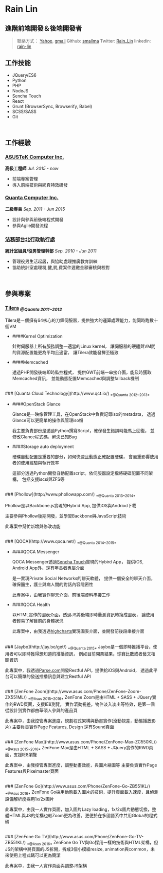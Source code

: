 # Rain Lin
## 進階前端開發＆後端開發者

> 聯絡方式： [Yahoo](mailto:s.rain@yahoo.com.tw), [gmail](mailto:rainlin009@gmail.com)
> Github: [smallma](https://github.com/smallma)
> Twitter: [Rain_Lin](https://twitter.com/rain_lin)
> linkedin: [rain-lin](https://www.linkedin.com/in/rain-lin-8796b263)


## 工作技能

* JQuery/ES6
* Python
* PHP
* NodeJS
* Sencha Touch
* React
* Grunt (BrowserSync, Browserify, Babel)
* SCSS/SASS
* Git

<br>

## 工作經驗

### [ASUSTeK Computer Inc.](http://www.asus.com/)

__高級工程師__ *Jul. 2015 - now*

* 前端專案管理
* 導入前端技術與網頁特效研發


### [Quanta Computer Inc.](http://www.quantatw.com/)

__二級專員__ *Sep. 2011 - Jun 2015*

* 設計與參與前後端程式開發
* 參與Agile開發流程


### [法務部台北行政執行處](http://www.tpk.moj.gov.tw/mp030.html)

__統計室組員/役男管理幹部__ *Sep. 2010 - Jun 2011* 

* 管理役男生活起居，與協助處理推廣教育訓練
* 協助統計室處理稅,健,罰,費案件遲繳金額審核與校對

<br>

## 參與專案

### [Tilera](https://en.wikipedia.org/wiki/TILE64) <sub>*@Quanta 2011~2012*</sub>
Tilera是ㄧ個擁有64核心的刀鋒伺服器，提供強大的運算處理能力，能同時跑數十個VM

- ####Kernel Optimization

    針對伺服器上所有服務調整一適當的Linux kernel，
    讓伺服器的硬體與VM間的資源配置能更為平均且適當，
    讓Tilera效能發揮至極致

- ####Memcached

    透過PHP開發後端即時監控程式，
    提供GWT前端一串接介面，能及時獲取Memcached資訊，
    並能動態配置Memcached與調整fallback機制

<br>
### [Quanta Cloud Technology](http://www.qct.io/) <sub>*@Quanta 2012~2013*</sub>

- ####OpenStack Glance

    Glance是一映像管理工具，在OpenStack中負責記錄iso的metadata，
    透過Glance可以更簡單的操作與管理iso檔

    我主要負責部份是透過Python撰寫Script，確保發生錯誤時能馬上回復，
    並修改Glance程式碼，解決已知Bug

- ####Storage auto deployment

    硬碟自動配置是重要的部分，如何快速且動態正確配置硬碟，
    會嚴重影響使用者的使用經驗與執行效率

    這部分透過Python開發自動配置script，依伺服器設定檔將硬碟配置不同架構，
    包括支援iscsi與ZFS等

<br>
### [Phollow](http://www.phollowapp.com/) <sub>*@Quanta 2013~2014*</sub>

Phollow是以Backbone.js實現的Hybrid App,  提供iOS與Andriod下載

主要參與Phollow後期開發，並學習Backbone與JavaScript技術

此專案中幫忙新增與修改功能

<br>
### [QOCA](http://www.qoca.net/) <sub>*@Quanta 2014~2015*</sub>

- ####QOCA Messenger

    QOCA Messenger透過[Sencha Touch](https://www.sencha.com/products/touch/)實現的Hybird App，
    提供iOS, Android App外，還有年長者專屬介面

    是一實現Private Social Networks的聊天軟體，
    提供一個安全的聊天介面，確保醫生，護士與病人間的對話內容隱密性

    此專案中，由我實作聊天介面，前後端資料串接工作

- ####QOCA Health

    以HTML實作的圖表介面，透過JS將後端即時量測資訊轉換成圖表，
    讓使用者輕易了解目前的身體狀況

    此專案中，由我透過[highcharts](http://www.highcharts.com/)實現圖表介面，並開發前後段串接介面

<br>
### [Jaybo](http://jay.bo/get/) <sub>*@Quanta 2015*</sub>
Jaybo是一個即時推播平台，使用者可以即時獲得想知道的推播資訊，
例如目前開票結果，球賽比數或者藝文相關資訊

此專案中，我透過[Parse.com](http://parse.com/)開發Restful API，提供給iOS與Android，
透過此平台可以簡單的發送推播訊息與建立Restful API

<br>
### [ZenFone Zoom](http://www.asus.com/Phone/ZenFone-Zoom-ZX551ML/) <sub>*@Asus 2015~2016*</sub>
ZenFone Zoom是由HTML + SASS + JQuery實作的RWD頁面，支援IE8瀏覽，
實作滾動視差，物件淡入淡出等特效，是第一個從設計到實作都由華碩人參與的產品頁

此專案中，由我控管專案進度，規劃程式架構與動畫實作(滾動視差，動態播放影片)
主要負責實作Page Features, Design 還有Sound頁面

<br>
### [ZenFone Max](http://www.asus.com/Phone/ZenFone-Max-ZC550KL/) <sub>*@Asus 2015~2016*</sub>
ZenFone Max是由HTML + SASS + JQuery實作的RWD頁面，支援IE8瀏覽

此專案中，由我控管專案進度，調整動畫效能，與圖片縮圖等
主要負責實作Page Features與Pixelmaster頁面

<br>
### [ZenFone Go](http://www.asus.com/Phone/ZenFone-Go-ZB551KL/) <sub>*@Asus 2016*</sub>
ZenFone Go採用動態載入圖片的技術，提升頁面載入速度，且偵測設備解析度採用1x/2x圖片

此專案中，由我一人實作頁面，加入圖片Lazy loading，1x/2x圖片動態切換，整體HTML與JS的架構也較Zoom更為改善，更便於在多國語系中共用Global的程式碼

<br>
### [ZenFone Go TV](http://www.asus.com/Phone/ZenFone-Go-TV-ZB551KL/) <sub>*@Asus 2016*</sub>
ZenFone Go TV與Go採用一樣的技術與HTML架構，但JS的架構中將頁面的JS拆開，拆成3個小模組resize, animation與common，未來使用上程式碼可以更為簡潔

此專案中，由我一人實作頁面與調整JS架構